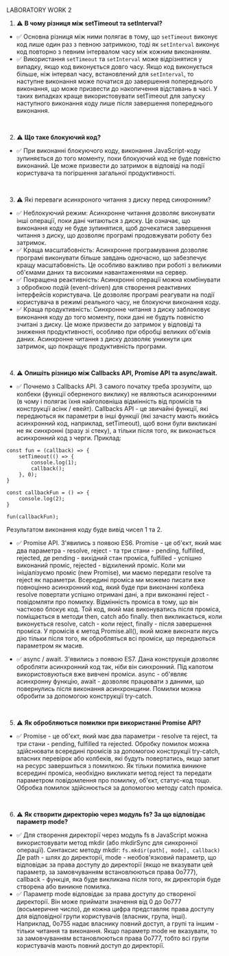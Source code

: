 LABORATORY WORK 2


1. :warning: **В чому різниця між setTimeout та setInterval?**


- :white_check_mark: Основна різниця між ними полягає в тому, що `setTimeout` виконує код лише один раз з певною затримкою, тоді як `setInterval` виконує код повторно з певним інтервалом часу між кожним виконанням.
- :white_check_mark: Використання `setTimeout` та `setInterval` може відрізнятися у випадку, якщо код виконується довго часу. Якщо код виконується більше, ніж інтервал часу, встановлений для `setInterval`, то наступне виконання може початися до завершення попереднього виконання, що може призвести до накопичення відставань в часі. У таких випадках краще використовувати setTimeout для запуску наступного виконання коду лише після завершення попереднього виконання.

</br>

2. :warning: **Що таке блокуючий код?**

- :white_check_mark: При виконанні блокуючого коду, виконання JavaScript-коду зупиняється до того моменту, поки блокуючий код не буде повністю виконаний. Це може призвести до затримок в відповіді на події користувача та погіршення загальної продуктивності.

</br>

3. :warning: Які переваги асинхроного  читання з диску перед синхронним?

- :white_check_mark: Неблокуючий режим: Асинхронне читання дозволяє виконувати інші операції, поки дані читаються з диску. Це означає, що виконання коду не буде зупинятися, щоб дочекатися завершення читання з диску, що дозволяє програмі продовжувати роботу без затримок.
- :white_check_mark: Краща масштабовність: Асинхронне програмування дозволяє програмі виконувати більше завдань одночасно, що забезпечує кращу масштабовність. Це особливо важливо при роботі з великими об'ємами даних та високими навантаженнями на сервер.
- :white_check_mark: Покращена реактивність: Асинхронні операції можна комбінувати з обробкою подій (event-driven) для створення реактивних інтерфейсів користувача. Це дозволяє програмі реагувати на події користувача в режимі реального часу, не блокуючи виконання коду.
- :white_check_mark: Краща продуктивність: Синхронне читання з диску заблоковує виконання коду до того моменту, поки дані не будуть повністю зчитані з диску. Це може призвести до затримок у відповіді та зниження продуктивності, особливо при обробці великих об'ємів даних. Асинхронне читання з диску дозволяє уникнути цих затримок, що покращує продуктивність програми.

</br>

4. :warning: **Опишіть різницю між Callbacks API, Promise API та async/await.**

- :white_check_mark:  Почнемо з Callbacks API. З самого початку треба зрозуміти, що колбеки (функції оберненого виклику) не являються асинхронними (в чому і полягає їхня найголовніша відмінність від промісів та конструкції асінк / евейт). Callbacks API - це звичайні функції, які передаються як параметри в інші функції (які зачасту мають якийсь асинхронний код, наприклад, setTimeout), щоб вони були викликані не як синхронні (зразу зі стеку), а тільки після того, як виконається асинхронний код з черги. Приклад:
```
const fun = (callback) => {
    setTimeout(() => {
        console.log(1);
        callback();
    }, 0);
}

const callbackFun = () => {
    console.log(2);
}

fun(callbackFun);
```
Результатом виконання коду буде вивід чисел 1 та 2.

- :white_check_mark:  Promise API. З'явились з появою ES6. Promise - це об'єкт, який має два параметра - resolve, reject - та три стани - pending, fulfilled, rejected, де pending - вихідний стан проміса, fulfilled - успішно виконаний проміс, rejected - відхилений проміс. Коли ми ініціалізуємо проміс (new Promise), ми маємо передати resolve та reject як параметри. Всередині проміса ми можемо писати вже повноцінно асинхронний код, який буде при виконанні колбека resolve повертати успішно отримані дані, а при виконанні reject - повідомляти про помилку. Відмінність проміса в тому, що він частково блокує код. Той код, який має виконуватись після проміса, поміщається в методи then, catch або finally. then викликається, коли виконується resolve, catch - коли reject, finally - після завершення проміса. У промісів є метод Promise.all(), який може виконати якусь дію тільки після того, як обробляться всі проміси, що передаються параметром як масив.

- :white_check_mark: async / await. З'явились з появою ES7. Дана конструкція дозволяє обробляти асинхронний код так, ніби він синхронний. Під капотом використовуються вже вивчені проміси. async - об'являє асинхронну функцію, await - дозволяє працювати з даними, що повернулись після виконання асинхронщини. Помилки можна обробити за допомогою конструкції try-catch.

</br>

5. :warning: **Як обробляються помилки при використанні Promise API?**

- :white_check_mark: Promise - це об'єкт, який має два параметри - resolve та reject, та три стани - pending, fulfilled та rejected. Обробку помилок можна здійснювати всередині промісів за допомогою конструкції try-catch, власних перевірок або колбеків, які будуть повертатись, якщо запит на ресурс завершиться з помилкою. Як тільки помилка виникне всередині проміса, необхідно викликати метод reject та передати параметром повідомлення про помилку, об'єкт, статус-код тощо. Обробка помилок здійснюється за допомогою методу catch проміса.

</br>

6. :warning: **Як створити директорію через модуль fs? За що відповідає параметр mode?**
- :white_check_mark: Для створення директорії через модуль fs в JavaScript можна використовувати метод mkdir (або mkdirSync для синхронної операції). Синтаксис методу mkdir:
`fs.mkdir(path[, mode], callback)`
Де path - шлях до директорії, mode - необов'язковий параметр, що відповідає за права доступу до директорії (якщо не вказувати цей параметр, за замовчуванням встановлюються права 0o777), callback - функція, яка буде викликана після того, як директорія буде створена або виникне помилка.
- :white_check_mark: Параметр mode відповідає за права доступу до створеної директорії. Він може приймати значення від 0 до 0o777 (восьмеричне число), де кожна цифра представляє права доступу для відповідної групи користувачів (власник, група, інші). Наприклад, 0o755 надає власнику повний доступ, а групі та іншим - тільки читання та виконання. Якщо параметр mode не вказувати, то за замовчуванням встановлюються права 0o777, тобто всі групи користувачів мають повний доступ до директорії.


